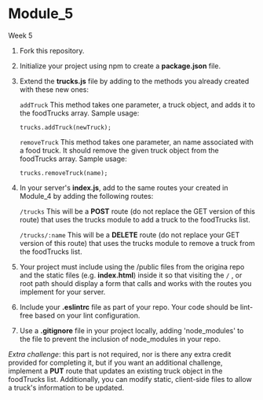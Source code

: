 # Module_5

Week 5

1. Fork this repository.

2. Initialize your project using npm to create a **package.json** file.
3. Extend the **trucks.js** file by adding to the methods you already created with these new ones:

   `addTruck` This method takes one parameter, a truck object, and adds it to the foodTrucks array. Sample usage:
   
   `trucks.addTruck(newTruck);`
   
   `removeTruck` This method takes one parameter, an name associated with a food truck. It should remove the given truck object from the foodTrucks array. Sample usage:
   
   `trucks.removeTruck(name);`
   
4. In your server's **index.js**, add to the same routes your created in Module_4 by adding the following routes:

   `/trucks` This will be a **POST** route (do not replace the GET version of this route) that uses the trucks module to add a truck to the foodTrucks list.
   
   `/trucks/:name` This will be a **DELETE** route (do not replace your GET version of this route) that uses the trucks module to remove a truck from the foodTrucks list.
   
5. Your project must include using the /public files from the origina repo and the static files (e.g. **index.html**) inside it so that visiting the `/` , or root path should display a form that calls and works with the routes you implement for your server.
6. Include your **.eslintrc** file as part of your repo. Your code should be lint-free based on your lint configuration.

7. Use a **.gitignore** file in your project locally, adding 'node_modules' to the file to prevent the inclusion of node_modules in your repo.

*Extra challenge*: this part is not required, nor is there any extra credit provided for completing it, but if you want an additional challenge, implement a **PUT** route that updates an existing truck object in the foodTrucks list. Additionally, you can modify static, client-side files to allow a truck's information to be updated.

